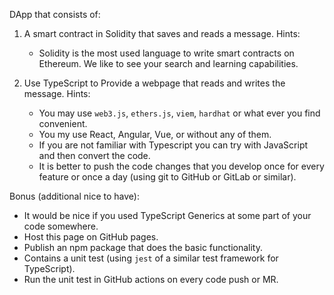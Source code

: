 DApp that consists of:
1. A smart contract in Solidity that saves and reads a message.
Hints:
    * Solidity is the most used language to write smart contracts on Ethereum. We like to see your search and learning capabilities.

2. Use TypeScript to Provide a webpage that reads and writes the message.
Hints:
    * You may use `web3.js`, `ethers.js`, `viem`, `hardhat` or what ever you find convenient.
    * You my use React, Angular, Vue, or without any of them.
    * If you are not familiar with Typescript you can try with JavaScript and then convert the code.
    * It is better to push the code changes that you develop once for every feature or once a day (using git to GitHub or GitLab or similar).

Bonus (additional nice to have):
* It would be nice if you used TypeScript Generics at some part of your code somewhere.
* Host this page on GitHub pages.
* Publish an npm package that does the basic functionality.
* Contains a unit test (using `jest` of a similar test framework for TypeScript).
* Run the unit test in GitHub actions on every code push or MR.